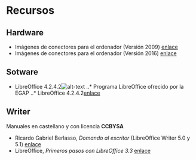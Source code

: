 # Recursos
## Hardware
* Imágenes de conectores para el ordenador (Versión 2009) [enlace](http://orig00.deviantart.net/1ddc/f/2009/203/1/c/computer_hardware_poster_1_7_by_sonic840.png "Imágenes de conectores y puertos v1.7")
* Imágenes de conectores para el ordenador (Versión 2016) [enlace](http://sonic840.deviantart.com/art/Computer-Hardware-Chart-2-0-587798335 "Imágenes de conectores y puertos v2.0")

## Sotware
* LibreOffice 4.2.4.2![alt-text](https://wiki.documentfoundation.org/images/3/33/LibreOffice_external_logo.svg "Logo LibreOffice")
..* Programa LibreOffice ofrecido por la EGAP
..* LibreOffice 4.2.4.2[enlace](http://egap.xunta.gal/temarios/temariosPorCategoria/13 "LibreOffice 4.2.4.2 EGAP")

## Writer
Manuales en castellano y con licencia __CCBYSA__
* Ricardo Gabriel Berlasso, _Domando al escritor_ (LibreOffice Writer 5.0 y 5.1)
[enlace](https://elpinguinotolkiano.files.wordpress.com/2016/04/domandoalescritor-2016.pdf "Ricardo Gabriel Berlasso - Domando al escritor")
* LibreOffice, _Primeros pasos con LibreOffice 3.3_
[enlace](https://wiki.documentfoundation.org/images/b/b9/0100GS3-PrimerosPasosConLibO.pdf "LibreOffice - Primeros pasos con LibreOffice 3.3")
